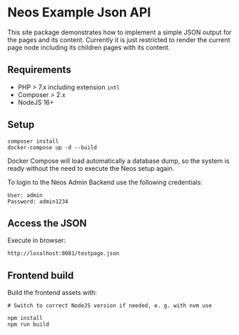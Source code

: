 # Neos Example Json API

This site package demonstrates how to implement a simple JSON output for the pages and its content.
Currently it is just restricted to render the current page node including its children pages with its content.

## Requirements

* PHP > 7.x including extension `intl`
* Composer > 2.x
* NodeJS 16+

## Setup

```
composer install
docker-compose up -d --build
```

Docker Compose will load automatically a database dump, so the system is ready without the need to execute
the Neos setup again.

To login to the Neos Admin Backend use the following credentials:

```
User: admin
Password: admin1234
```

## Access the JSON

Execute in browser:

```
http://localhost:8081/testpage.json
```


## Frontend build

Build the frontend assets with:

```
# Switch to correct NodeJS version if needed, e. g. with nvm use

npm install
npm run build
```
